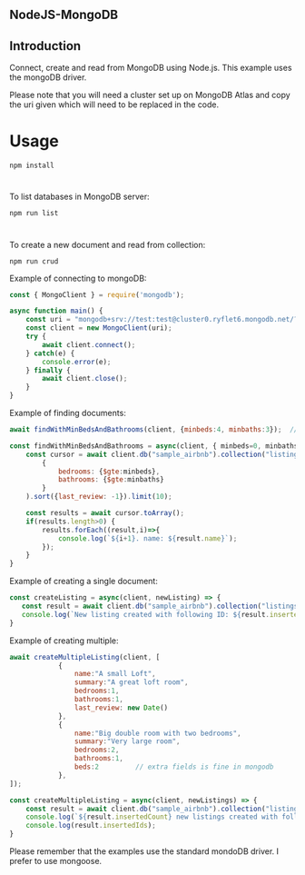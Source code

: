 ## NodeJS-MongoDB

## Introduction
Connect, create and read from MongoDB using Node.js.  This example uses the mongoDB driver.

Please note that you will need a cluster set up on MongoDB Atlas and copy the uri given which will need to be replaced in the code.

# Usage
`npm install`
#
To list databases in MongoDB server:

`npm run list`

#
To create a new document and read from collection:

`npm run crud`

Example of connecting to mongoDB:

```javascript
const { MongoClient } = require('mongodb');

async function main() {
    const uri = "mongodb+srv://test:test@cluster0.ryflet6.mongodb.net/?retryWrites=true&w=majority";
    const client = new MongoClient(uri);   
    try {
        await client.connect();
    } catch(e) {
        console.error(e);
    } finally {
        await client.close();
    }      
}
```


Example of finding documents:

```javascript
await findWithMinBedsAndBathrooms(client, {minbeds:4, minbaths:3});  // put in an async function

const findWithMinBedsAndBathrooms = async(client, { minbeds=0, minbaths=0} = {}) => {
    const cursor = await client.db("sample_airbnb").collection("listingsAndReviews").find(
        {
            bedrooms: {$gte:minbeds},
            bathrooms: {$gte:minbaths}
        }
    ).sort({last_review: -1}).limit(10);

    const results = await cursor.toArray();
    if(results.length>0) {
        results.forEach((result,i)=>{
            console.log(`${i+1}. name: ${result.name}`);
        });
    }
}
```

Example of creating a single document:

```javascript
const createListing = async(client, newListing) => {
   const result = await client.db("sample_airbnb").collection("listingsAndReviews").insertOne(newListing);
   console.log(`New listing created with following ID: ${result.insertedId}`);
}
```

Example of creating multiple:

```javascript
await createMultipleListing(client, [
            {
                name:"A small Loft",
                summary:"A great loft room",
                bedrooms:1,
                bathrooms:1,
                last_review: new Date()
            },
            {
                name:"Big double room with two bedrooms",
                summary:"Very large room",
                bedrooms:2,
                bathrooms:1,
                beds:2         // extra fields is fine in mongodb
            },
]);

const createMultipleListing = async(client, newListings) => {
    const result = await client.db("sample_airbnb").collection("listingsAndReviews").insertMany(newListings);
    console.log(`${result.insertedCount} new listings created with following ID(s):`);
    console.log(result.insertedIds);
}
```

Please remember that the examples use the standard mondoDB driver.  I prefer to use mongoose.
